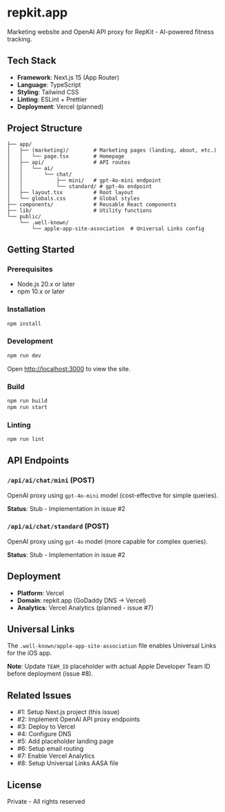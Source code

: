 # repkit.app

Marketing website and OpenAI API proxy for RepKit - AI-powered fitness tracking.

## Tech Stack

- **Framework**: Next.js 15 (App Router)
- **Language**: TypeScript
- **Styling**: Tailwind CSS
- **Linting**: ESLint + Prettier
- **Deployment**: Vercel (planned)

## Project Structure

```
├── app/
│   ├── (marketing)/        # Marketing pages (landing, about, etc.)
│   │   └── page.tsx        # Homepage
│   ├── api/                # API routes
│   │   └── ai/
│   │       └── chat/
│   │           ├── mini/   # gpt-4o-mini endpoint
│   │           └── standard/ # gpt-4o endpoint
│   ├── layout.tsx          # Root layout
│   └── globals.css         # Global styles
├── components/             # Reusable React components
├── lib/                    # Utility functions
└── public/
    └── .well-known/
        └── apple-app-site-association  # Universal Links config
```

## Getting Started

### Prerequisites

- Node.js 20.x or later
- npm 10.x or later

### Installation

```bash
npm install
```

### Development

```bash
npm run dev
```

Open [http://localhost:3000](http://localhost:3000) to view the site.

### Build

```bash
npm run build
npm run start
```

### Linting

```bash
npm run lint
```

## API Endpoints

### `/api/ai/chat/mini` (POST)

OpenAI proxy using `gpt-4o-mini` model (cost-effective for simple queries).

**Status**: Stub - Implementation in issue #2

### `/api/ai/chat/standard` (POST)

OpenAI proxy using `gpt-4o` model (more capable for complex queries).

**Status**: Stub - Implementation in issue #2

## Deployment

- **Platform**: Vercel
- **Domain**: repkit.app (GoDaddy DNS → Vercel)
- **Analytics**: Vercel Analytics (planned - issue #7)

## Universal Links

The `.well-known/apple-app-site-association` file enables Universal Links for the iOS app.

**Note**: Update `TEAM_ID` placeholder with actual Apple Developer Team ID before deployment (issue #8).

## Related Issues

- #1: Setup Next.js project (this issue)
- #2: Implement OpenAI API proxy endpoints
- #3: Deploy to Vercel
- #4: Configure DNS
- #5: Add placeholder landing page
- #6: Setup email routing
- #7: Enable Vercel Analytics
- #8: Setup Universal Links AASA file

## License

Private - All rights reserved
